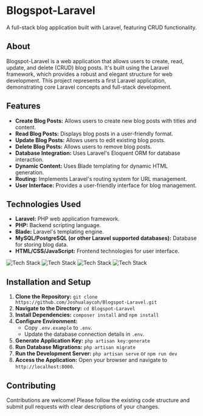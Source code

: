 # Blogspot-Laravel

A full-stack blog application built with Laravel, featuring CRUD functionality.

## About

Blogspot-Laravel is a web application that allows users to create, read, update, and delete (CRUD) blog posts. It's built using the Laravel framework, which provides a robust and elegant structure for web development. This project represents a first Laravel application, demonstrating core Laravel concepts and full-stack development.

## Features

-   **Create Blog Posts:** Allows users to create new blog posts with titles and content.
-   **Read Blog Posts:** Displays blog posts in a user-friendly format.
-   **Update Blog Posts:** Allows users to edit existing blog posts.
-   **Delete Blog Posts:** Allows users to remove blog posts.
-   **Database Integration:** Uses Laravel's Eloquent ORM for database interaction.
-   **Dynamic Content:** Uses Blade templating for dynamic HTML generation.
-   **Routing:** Implements Laravel's routing system for URL management.
-   **User Interface:** Provides a user-friendly interface for blog management.

## Technologies Used

-   **Laravel:** PHP web application framework.
-   **PHP:** Backend scripting language.
-   **Blade:** Laravel's templating engine.
-   **MySQL/PostgreSQL (or other Laravel supported databases):** Database for storing blog data.
-   **HTML/CSS/JavaScript:** Frontend technologies for user interface.

![Tech Stack](https://img.shields.io/badge/Laravel-FF2D20?style=for-the-badge&logo=laravel&logoColor=white)
![Tech Stack](https://img.shields.io/badge/PHP-777BB4?style=for-the-badge&logo=php&logoColor=white)
![Tech Stack](https://img.shields.io/badge/Blade-orange?style=for-the-badge)
![Tech Stack](https://img.shields.io/badge/MySQL-4479A1?style=for-the-badge&logo=mysql&logoColor=white)

## Installation and Setup

1.  **Clone the Repository:** `git clone https://github.com/Joshualaycoh/Blogspot-Laravel.git`
2.  **Navigate to the Directory:** `cd Blogspot-Laravel`
3.  **Install Dependencies:** `composer install` and `npm install`
4.  **Configure Environment:**
    -   Copy `.env.example` to `.env`.
    -   Update the database connection details in `.env`.
5.  **Generate Application Key:** `php artisan key:generate`
6.  **Run Database Migrations:** `php artisan migrate`
7.  **Run the Development Server:** `php artisan serve` or `npm run dev`
8.  **Access the Application:** Open your browser and navigate to `http://localhost:8000`.

## Contributing

Contributions are welcome! Please follow the existing code structure and submit pull requests with clear descriptions of your changes.
